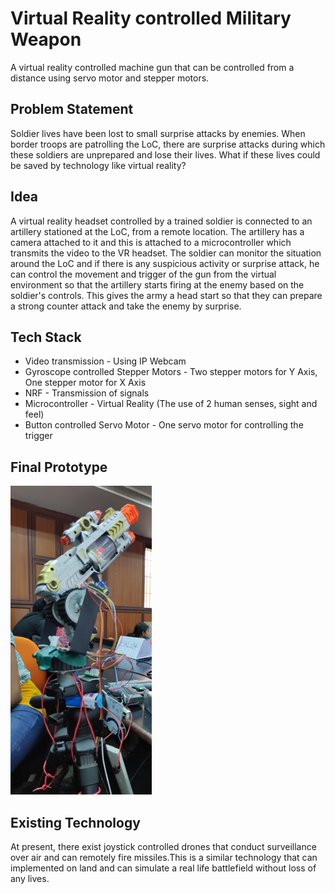 # Virtual Reality controlled Military Weapon
A virtual reality controlled machine gun that can be controlled from a distance using servo motor and stepper motors.
 
 ## Problem Statement
Soldier lives have been lost to small surprise attacks by enemies. When border troops are patrolling the LoC, there are surprise attacks during which these soldiers are unprepared and lose their lives. What if these lives could be saved by technology like virtual reality?


## Idea
A virtual reality headset controlled by a trained soldier is connected to an artillery stationed at the LoC, from a remote location.
The artillery has a camera attached to it and this is attached to a microcontroller which transmits the video to the VR headset.
The soldier can monitor the situation around the LoC and if there is any suspicious activity or surprise attack, he can control the movement and trigger of the gun from the virtual environment so that the artillery starts firing at the enemy based on the soldier's controls. This gives the army a head start so that they can prepare a strong counter attack and take the enemy by surprise.

## Tech Stack
* Video transmission - Using IP Webcam
* Gyroscope controlled Stepper Motors - Two stepper motors for Y Axis, One stepper motor for X Axis
* NRF - Transmission of signals
* Microcontroller - Virtual Reality (The use of 2 human senses, sight and feel)
* Button controlled Servo Motor - One servo motor for controlling the trigger

## Final Prototype
![VirtualRealityMilitaryWeapon](Prototype.png)

## Existing Technology
At present, there exist joystick controlled drones that conduct surveillance over air and can remotely fire missiles.This is a similar technology that can implemented on land and can simulate a real life battlefield without loss of any lives.


